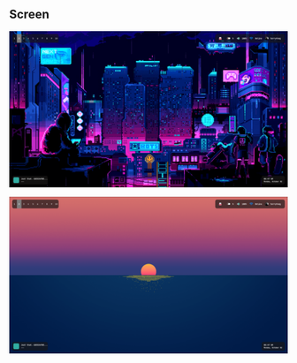 ## Screen
<p align="center">
  <img src="screen1.png">
</p>

<p align="center">
  <img src="screen2.png">
</p>
